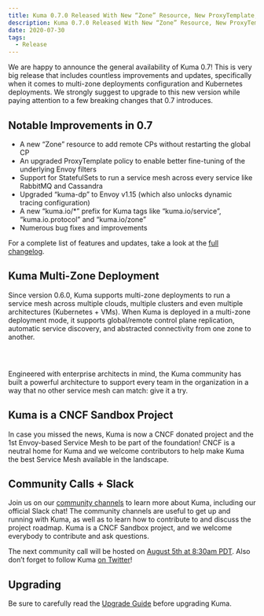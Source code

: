 ```yaml
---
title: Kuma 0.7.0 Released With New “Zone” Resource, New ProxyTemplate, StatefulSet support And More!
description: Kuma 0.7.0 Released With New “Zone” Resource, New ProxyTemplate, StatefulSet support And More!
date: 2020-07-30
tags:
  - Release
---
```


We are happy to announce the general availability of Kuma 0.7! This is very big release that includes countless improvements and updates, specifically when it comes to multi-zone deployments configuration and Kubernetes deployments. We strongly suggest to upgrade to this new version while paying attention to a few breaking changes that 0.7 introduces.

## Notable Improvements in 0.7

- A new “Zone” resource to add remote CPs without restarting the global CP
- An upgraded ProxyTemplate policy to enable better fine-tuning of the underlying Envoy filters
- Support for StatefulSets to run a service mesh across every service like RabbitMQ and Cassandra
- Upgraded “kuma-dp” to Envoy v1.15 (which also unlocks dynamic tracing configuration)
- A new “kuma.io/\*” prefix for Kuma tags like “kuma.io/service”, “kuma.io.protocol” and “kuma.io/zone”
- Numerous bug fixes and improvements

For a complete list of features and updates, take a look at the [full changelog](https://github.com/kumahq/kuma/blob/0ec42aa981139b1552e695b17e0f474cd0d5bde9/CHANGELOG.md).

## Kuma Multi-Zone Deployment

Since version 0.6.0, Kuma supports multi-zone deployments to run a service mesh across multiple clouds, multiple clusters and even multiple architectures (Kubernetes + VMs). When Kuma is deployed in a multi-zone deployment mode, it supports global/remote control plane replication, automatic service discovery, and abstracted connectivity from one zone to another.

<center>
<img src="/assets/images/blog/0-7-0-blog-pic.png" alt="" style=" padding-top: 20px; padding-bottom: 10px;"/>
</center>

Engineered with enterprise architects in mind, the Kuma community has built a powerful architecture to support every team in the organization in a way that no other service mesh can match: give it a try.

## Kuma is a CNCF Sandbox Project

In case you missed the news, Kuma is now a CNCF donated project and the 1st Envoy-based Service Mesh to be part of the foundation! CNCF is a neutral home for Kuma and we welcome contributors to help make Kuma the best Service Mesh available in the landscape.

## Community Calls + Slack

Join us on our [community channels](https://kuma.io/community/) to learn more about Kuma, including our official Slack chat! The community channels are useful to get up and running with Kuma, as well as to learn how to contribute to and discuss the project roadmap. Kuma is a CNCF Sandbox project, and we welcome everybody to contribute and ask questions.

The next community call will be hosted on [August 5th at 8:30am PDT](https://kuma.io/community/). Also don’t forget to follow Kuma [on Twitter](https://twitter.com/kumamesh)!

## Upgrading

Be sure to carefully read the [Upgrade Guide](https://github.com/kumahq/kuma/blob/master/UPGRADE.md) before upgrading Kuma.
